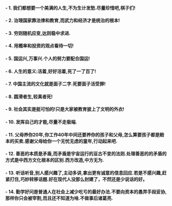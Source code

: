 #### - 1. 我们都想要一个美满的人生,不为生计发愁.尽量珍惜吧,棋子们!
#### - 2. 治理国家靠法律和教育,而武力和经济才是统治的根本!
#### - 3. 穷则随机应变,达则稳中求进.
#### - 4. 用概率和投资的观点看待一切!
#### - 5. 国运兴,万事兴.个人的努力要配合国运!
#### - 6. 人生的意义:活着,好好活着,死了一了百了!
#### - 7. 中国主流的文化就是面子二字.死要面子活受罪!
#### - 8. 圆滑者生,较真者死!
#### - 9. 社会其实是挺可怕的!只是大家被教育披上了文明的外衣!
#### - 10. 发挥自己的才能,尽量不走极端.
#### - 11. 父母养你20年,你工作40年中间还要养你的孩子和父母,怎么算要孩子都是赔本的买卖.感谢父母给你一个无忧无虑的童年,行动起来吧.
#### - 12. 善恶的本质是矛盾,而矛盾是宇宙运行的亘古不变的法则.处理善恶的的矛盾的方式是中西方文化根本的区别.西方改造,中方无为.
#### - 13. 听话听音,别人感兴趣了,主动多讲,拿出更有诚意的信息回应.若是不感兴趣,赶紧打住,巧妙转移话题.好在现代人没那么封建了，不然还是少说话的好。
#### - 14. 勤学好问是普通人在社会上减少吃亏的最好办法.不要向资本的愚弄手段妥协,那样你只会被宰割,而且还不知道为啥.不做事后诸葛亮.
